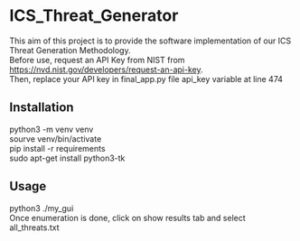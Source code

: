 # ICS_Threat_Generator
This aim of this project is to provide the software implementation of our ICS Threat Generation Methodology. \
Before use, request an API Key from NIST from https://nvd.nist.gov/developers/request-an-api-key. \
Then, replace your API key in final_app.py file api_key variable at line 474

## Installation
python3 -m venv venv \
sourve venv/bin/activate \
pip install -r requirements   
sudo apt-get install python3-tk  

## Usage
python3 ./my_gui \
Once enumeration is done, click on show results tab and select all_threats.txt
